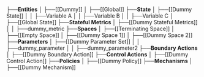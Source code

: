 ├──**Entities**
│   ├──[[Dummy]]
│   ├──[[Global]]
├──**State**
│   ├──[[Dummy State]]
│   │   ├──Variable A
│   │   ├──Variable B
│   │   ├──Variable C
│   ├──[[Global State]]
├──**Stateful Metrics**
│   ├──[[Dummy Stateful Metrics]]
│   │   ├──dummy_metric
├──**Spaces**
│   ├──[[Terminating Space]]
│   ├──[[Empty Space]]
│   ├──[[Dummy Space 1]]
│   ├──[[Dummy Space 2]]
├──**Parameters**
│   ├──[[Dummy Parameter Set]]
│   │   ├──dummy_parameter
│   │   ├──dummy_parameter2
├──**Boundary Actions**
│   ├──[[Dummy Boundary Action]]
├──**Control Actions**
│   ├──[[Dummy Control Action]]
├──**Policies**
│   ├──[[Dummy Policy]]
├──**Mechanisms**
│   ├──[[Dummy Mechanism]]

